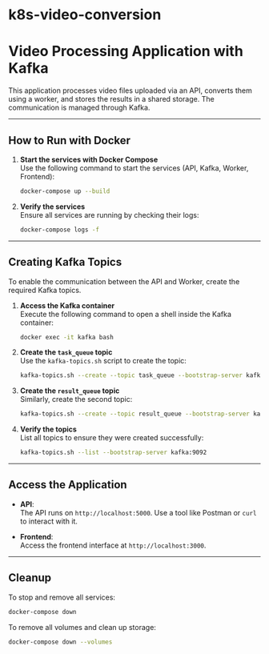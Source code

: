 # k8s-video-conversion


# Video Processing Application with Kafka

This application processes video files uploaded via an API, converts them using a worker, and stores the results in a shared storage. The communication is managed through Kafka.

---

## **How to Run with Docker**

1. **Start the services with Docker Compose**  
   Use the following command to start the services (API, Kafka, Worker, Frontend):
   ```bash
   docker-compose up --build
   ```

2. **Verify the services**  
   Ensure all services are running by checking their logs:
   ```bash
   docker-compose logs -f
   ```

---

## **Creating Kafka Topics**

To enable the communication between the API and Worker, create the required Kafka topics.

1. **Access the Kafka container**  
   Execute the following command to open a shell inside the Kafka container:
   ```bash
   docker exec -it kafka bash
   ```

2. **Create the `task_queue` topic**  
   Use the `kafka-topics.sh` script to create the topic:
   ```bash
   kafka-topics.sh --create --topic task_queue --bootstrap-server kafka:9092 --partitions 3 --replication-factor 1
   ```

3. **Create the `result_queue` topic**  
   Similarly, create the second topic:
   ```bash
   kafka-topics.sh --create --topic result_queue --bootstrap-server kafka:9092 --partitions 3 --replication-factor 1
   ```

4. **Verify the topics**  
   List all topics to ensure they were created successfully:
   ```bash
   kafka-topics.sh --list --bootstrap-server kafka:9092
   ```

---

## **Access the Application**

- **API**:  
  The API runs on `http://localhost:5000`. Use a tool like Postman or `curl` to interact with it.

- **Frontend**:  
  Access the frontend interface at `http://localhost:3000`.

---

## **Cleanup**

To stop and remove all services:
```bash
docker-compose down
```

To remove all volumes and clean up storage:
```bash
docker-compose down --volumes
